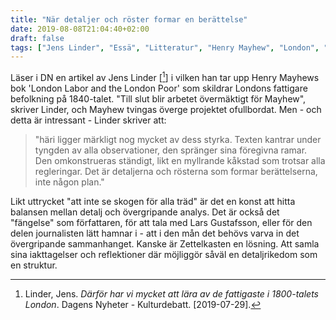 ```yaml
---
title: "När detaljer och röster formar en berättelse"
date: 2019-08-08T21:04:40+02:00
draft: false
tags: ["Jens Linder", "Essä", "Litteratur", "Henry Mayhew", "London", "Politik", "Lars Gustafsson"]
---
```


Läser i DN en artikel av Jens Linder [[^1]] i vilken han tar upp Henry Mayhews bok 'London Labor and the London Poor' som skildrar Londons fattigare befolkning på 1840-talet. "Till slut blir arbetet övermäktigt för Mayhew", skriver Linder, och Mayhew tvingas överge projektet ofullbordat. Men - och detta är intressant -  Linder skriver att:

> "häri ligger märkligt nog mycket av dess styrka. Texten kantrar under tyngden av alla observationer, den spränger sina föregivna ramar. Den omkonstrueras ständigt, likt en myllrande kåkstad som trotsar alla regleringar. Det är detaljerna och rösterna som formar berättelserna, inte någon plan."

Likt uttrycket "att inte se skogen för alla träd" är det en konst att hitta balansen mellan detalj och övergripande analys. Det är också det "fängelse" som författaren, för att tala med Lars Gustafsson, eller för den delen journalisten lätt hamnar i - att i den mån det behövs varva in det övergripande sammanhanget. Kanske är Zettelkasten en lösning. Att samla sina iakttagelser och reflektioner där möjliggör såväl en detaljrikedom som en struktur.

[^1]: Linder, Jens. _Därför har vi mycket att lära av de fattigaste i 1800-talets London_. Dagens Nyheter - Kulturdebatt. [2019-07-29].  
